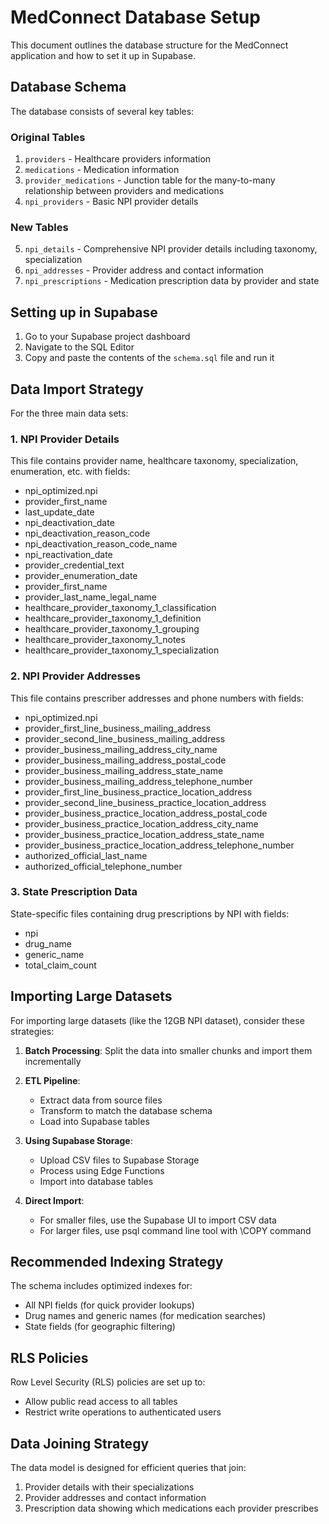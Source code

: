
# MedConnect Database Setup

This document outlines the database structure for the MedConnect application and how to set it up in Supabase.

## Database Schema

The database consists of several key tables:

### Original Tables
1. `providers` - Healthcare providers information
2. `medications` - Medication information
3. `provider_medications` - Junction table for the many-to-many relationship between providers and medications
4. `npi_providers` - Basic NPI provider details

### New Tables
5. `npi_details` - Comprehensive NPI provider details including taxonomy, specialization
6. `npi_addresses` - Provider address and contact information
7. `npi_prescriptions` - Medication prescription data by provider and state

## Setting up in Supabase

1. Go to your Supabase project dashboard
2. Navigate to the SQL Editor
3. Copy and paste the contents of the `schema.sql` file and run it

## Data Import Strategy

For the three main data sets:

### 1. NPI Provider Details
This file contains provider name, healthcare taxonomy, specialization, enumeration, etc. with fields:
- npi_optimized.npi
- provider_first_name
- last_update_date
- npi_deactivation_date
- npi_deactivation_reason_code
- npi_deactivation_reason_code_name
- npi_reactivation_date
- provider_credential_text
- provider_enumeration_date
- provider_first_name
- provider_last_name_legal_name
- healthcare_provider_taxonomy_1_classification
- healthcare_provider_taxonomy_1_definition
- healthcare_provider_taxonomy_1_grouping
- healthcare_provider_taxonomy_1_notes
- healthcare_provider_taxonomy_1_specialization

### 2. NPI Provider Addresses
This file contains prescriber addresses and phone numbers with fields:
- npi_optimized.npi
- provider_first_line_business_mailing_address
- provider_second_line_business_mailing_address
- provider_business_mailing_address_city_name
- provider_business_mailing_address_postal_code
- provider_business_mailing_address_state_name
- provider_business_mailing_address_telephone_number
- provider_first_line_business_practice_location_address
- provider_second_line_business_practice_location_address
- provider_business_practice_location_address_postal_code
- provider_business_practice_location_address_city_name
- provider_business_practice_location_address_state_name
- provider_business_practice_location_address_telephone_number
- authorized_official_last_name
- authorized_official_telephone_number

### 3. State Prescription Data
State-specific files containing drug prescriptions by NPI with fields:
- npi
- drug_name
- generic_name
- total_claim_count

## Importing Large Datasets

For importing large datasets (like the 12GB NPI dataset), consider these strategies:

1. **Batch Processing**: Split the data into smaller chunks and import them incrementally
2. **ETL Pipeline**:
   - Extract data from source files
   - Transform to match the database schema
   - Load into Supabase tables

3. **Using Supabase Storage**:
   - Upload CSV files to Supabase Storage
   - Process using Edge Functions
   - Import into database tables

4. **Direct Import**:
   - For smaller files, use the Supabase UI to import CSV data
   - For larger files, use psql command line tool with \COPY command

## Recommended Indexing Strategy

The schema includes optimized indexes for:
- All NPI fields (for quick provider lookups)
- Drug names and generic names (for medication searches)
- State fields (for geographic filtering)

## RLS Policies

Row Level Security (RLS) policies are set up to:
- Allow public read access to all tables
- Restrict write operations to authenticated users

## Data Joining Strategy

The data model is designed for efficient queries that join:
1. Provider details with their specializations
2. Provider addresses and contact information
3. Prescription data showing which medications each provider prescribes
